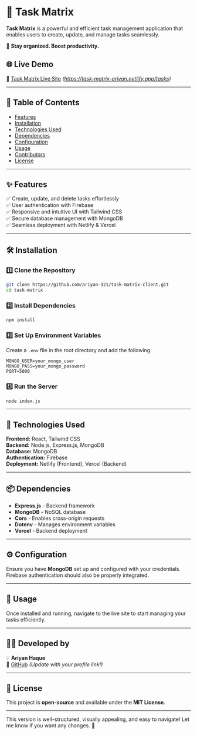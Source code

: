 

# 📝 Task Matrix  

**Task Matrix** is a powerful and efficient task management application that enables users to create, update, and manage tasks seamlessly.  

🚀 **Stay organized. Boost productivity.**  

## 🌐 Live Demo  
🔗 [Task Matrix Live Site](#) *(https://task-matrix-ariyan.netlify.app/tasks)*  

---

## 📌 Table of Contents  
- [Features](#✨-features)  
- [Installation](#🛠️-installation)  
- [Technologies Used](#🚀-technologies-used)  
- [Dependencies](#📦-dependencies)  
- [Configuration](#⚙️-configuration)  
- [Usage](#📖-usage)  
- [Contributors](#👨‍💻-developed-by)  
- [License](#📜-license)  

---

## ✨ Features  
✅ Create, update, and delete tasks effortlessly  
✅ User authentication with Firebase  
✅ Responsive and intuitive UI with Tailwind CSS  
✅ Secure database management with MongoDB  
✅ Seamless deployment with Netlify & Vercel  

---

## 🛠️ Installation  

### 1️⃣ Clone the Repository  
```sh
git clone https://github.com/ariyan-321/task-matrix-client.git
cd task-matrix
```  

### 2️⃣ Install Dependencies  
```sh
npm install
```  

### 3️⃣ Set Up Environment Variables  
Create a `.env` file in the root directory and add the following:  
```env
MONGO_USER=your_mongo_user
MONGO_PASS=your_mongo_password
PORT=5000
```  

### 4️⃣ Run the Server  
```sh
node index.js
```  

---

## 🚀 Technologies Used  

**Frontend:** React, Tailwind CSS  
**Backend:** Node.js, Express.js, MongoDB  
**Database:** MongoDB  
**Authentication:** Firebase  
**Deployment:** Netlify (Frontend), Vercel (Backend)  

---

## 📦 Dependencies  

- **Express.js** - Backend framework  
- **MongoDB** - NoSQL database  
- **Cors** - Enables cross-origin requests  
- **Dotenv** - Manages environment variables  
- **Vercel** - Backend deployment  

---

## ⚙️ Configuration  

Ensure you have **MongoDB** set up and configured with your credentials. Firebase authentication should also be properly integrated.  

---

## 📖 Usage  

Once installed and running, navigate to the live site to start managing your tasks efficiently.  

---

## 👨‍💻 Developed by  

💡 **Ariyan Haque**  
🔗 [GitHub](https://github.com/ariyan-321) *(Update with your profile link!)*  

---

## 📜 License  

This project is **open-source** and available under the **MIT License**.  

---

This version is well-structured, visually appealing, and easy to navigate! Let me know if you want any changes. 🚀
